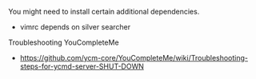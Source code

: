 You might need to install certain additional dependencies.

- vimrc depends on silver searcher

Troubleshooting YouCompleteMe
- https://github.com/ycm-core/YouCompleteMe/wiki/Troubleshooting-steps-for-ycmd-server-SHUT-DOWN
